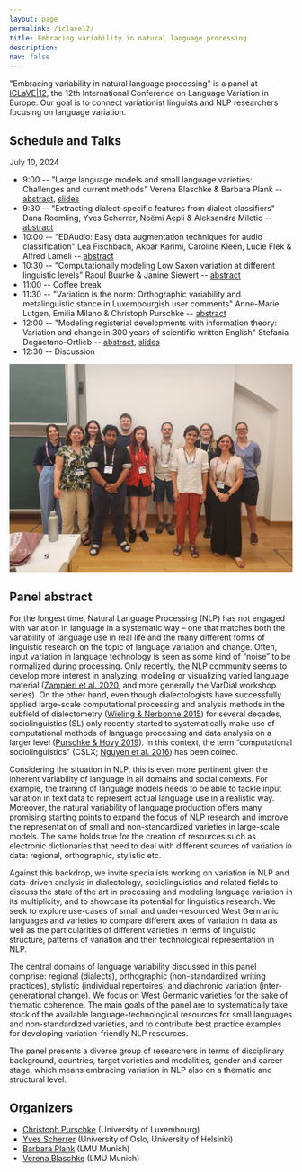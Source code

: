```yaml
---
layout: page
permalink: /iclave12/
title: Embracing variability in natural language processing
description: 
nav: false
---
```


"Embracing variability in natural language processing" is a panel at [ICLaVE\|12](https://iclave12.dioe.at/), the 12th International Conference on Language Variation in Europe. 
Our goal is to connect variationist linguists and NLP researchers focusing on language variation.


## Schedule and Talks

July 10, 2024

- 9:00 -- "Large language models and small language varieties: Challenges and current methods" Verena Blaschke & Barbara Plank -- [abstract](https://pretalx.dioe.at/iclave12/talk/review/T8KFVJ8A9WAZFFFZBBEHQLEAEGSESL7G), [slides](/assets/subpages/iclave12/slides_blaschke-plank.pdf)
- 9:30 -- "Extracting dialect-specific features from dialect classifiers" Dana Roemling, Yves Scherrer, Noëmi Aepli & Aleksandra Miletic -- [abstract](https://pretalx.dioe.at/iclave12/talk/review/WH3MHP8CUL7VEL99UJLZ77T7PA7JVHZL)
- 10:00 -- "EDAudio: Easy data augmentation techniques for audio classification" Lea Fischbach, Akbar Karimi, Caroline Kleen, Lucie Flek & Alfred Lameli -- [abstract](https://pretalx.dioe.at/iclave12/talk/review/YUA3M7ZZJUVEMJBURRBYDU3YKFLUFB99)
- 10:30 -- "Computationally modeling Low Saxon variation at different linguistic levels" Raoul Buurke & Janine Siewert -- [abstract](https://pretalx.dioe.at/iclave12/talk/review/TMXGYWTYCD7XLVCD3NSJJAENQRYUKV8R)
- 11:00 -- Coffee break
- 11:30 -- "Variation is the norm: Orthographic variability and metalinguistic stance in Luxembourgish user comments" Anne-Marie Lutgen, Emilia Milano & Christoph Purschke -- [abstract](https://pretalx.dioe.at/iclave12/talk/review/EDFSMUYKHQYEQNEGMUNUZQMU3Q7RXRC3)
- 12:00 -- "Modeling registerial developments with information theory: Variation and change in 300 years of scientific written English" Stefania Degaetano-Ortlieb -- [abstract](https://pretalx.dioe.at/iclave12/talk/review/E8GGQXUCRNT3ZCRBBZNRLKPNVDK9CP3X), [slides](/assets/subpages/iclave12/slides_degaetano.pdf)
- 12:30 -- Discussion


<img src="/assets/subpages/iclave12/iclave12_group.jpg" alt="Group picture" width="600"/>

## Panel abstract

For the longest time, Natural Language Processing (NLP) has not engaged with variation in language in a systematic way – one that matches both the variability of language use in real life and the many different forms of linguistic research on the topic of language variation and change. Often, input variation in language technology is seen as some kind of “noise” to be normalized during processing. Only recently, the NLP community seems to develop more interest in analyzing, modeling or visualizing varied language material ([Zampieri et al. 2020](https://www.cambridge.org/core/journals/natural-language-engineering/article/abs/natural-language-processing-for-similar-languages-varieties-and-dialects-a-survey/229652C86E329F83346BB6C66B9521A6), and more generally the VarDial workshop series). On the other hand, even though dialectologists have successfully applied large-scale computational processing and analysis methods in the subfield of dialectometry ([Wieling & Nerbonne 2015](https://www.annualreviews.org/content/journals/10.1146/annurev-linguist-030514-124930)) for several decades, sociolinguistics (SL) only recently started to systematically make use of computational methods of language processing and data analysis on a larger level ([Purschke & Hovy 2019](https://www.cambridge.org/core/journals/journal-of-linguistic-geography/article/abs/lorres-moppes-and-the-swiss-rediscovering-regional-patterns-in-anonymous-social-media-data/508C70E65203B0488993C62E15FA71BE)). In this context, the term “computational sociolinguistics” (CSLX; [Nguyen et al. 2016](https://aclanthology.org/J16-3007/)) has been coined.

Considering the situation in NLP, this is even more pertinent given the inherent variability of language in all domains and social contexts. For example, the training of language models needs to be able to tackle input variation in text data to represent actual language use in a realistic way. Moreover, the natural variability of language production offers many promising starting points to expand the focus of NLP research and improve the representation of small and non-standardized varieties in large-scale models. The same holds true for the creation of resources such as electronic dictionaries that need to deal with different sources of variation in data: regional, orthographic, stylistic etc. 

Against this backdrop, we invite specialists working on variation in NLP and data-driven analysis in dialectology, sociolinguistics and related fields to discuss the state of the art in processing and modeling language variation in its multiplicity, and to showcase its potential for linguistics research. We seek to explore use-cases of small and under-resourced West Germanic languages and varieties to compare different axes of variation in data as well as the particularities of different varieties in terms of linguistic structure, patterns of variation and their technological representation in NLP.

The central domains of language variability discussed in this panel comprise: regional (dialects), orthographic (non-standardized writing practices), stylistic (individual repertoires) and diachronic variation (inter-generational change). We focus on West Germanic varieties for the sake of thematic coherence. The main goals of the panel are to systematically take stock of the available language-technological resources for small languages and non-standardized varieties, and to contribute best practice examples for developing variation-friendly NLP resources.

The panel presents a diverse group of researchers in terms of disciplinary background, countries, target varieties and modalities, gender and career stage, which means embracing variation in NLP also on a thematic and structural level.


## Organizers

- [Christoph Purschke](https://purschke.info/) (University of Luxembourg)
- [Yves Scherrer](https://blogs.helsinki.fi/yvesscherrer/) (University of Oslo, University of Helsinki)
- [Barbara Plank](https://bplank.github.io/) (LMU Munich)
- [Verena Blaschke](https://verenablaschke.github.io/) (LMU Munich) 
